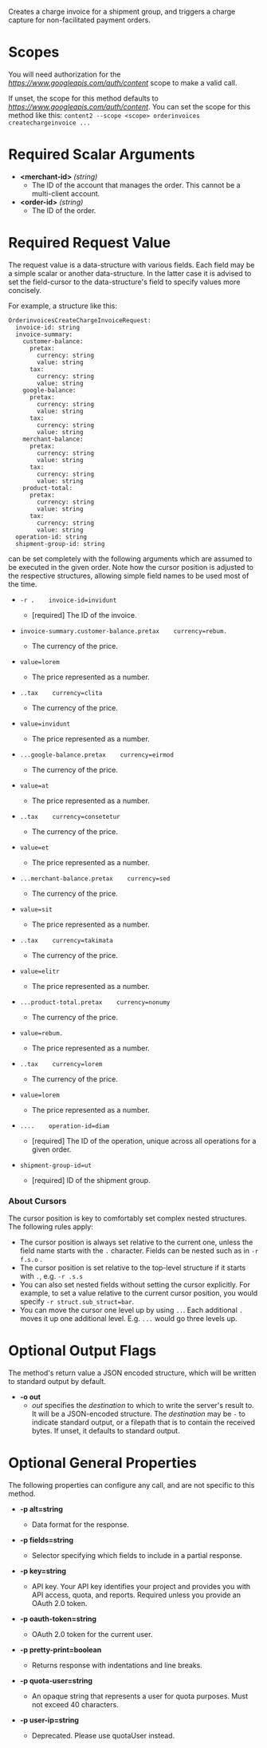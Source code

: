 Creates a charge invoice for a shipment group, and triggers a charge capture for non-facilitated payment orders.
# Scopes

You will need authorization for the *https://www.googleapis.com/auth/content* scope to make a valid call.

If unset, the scope for this method defaults to *https://www.googleapis.com/auth/content*.
You can set the scope for this method like this: `content2 --scope <scope> orderinvoices createchargeinvoice ...`
# Required Scalar Arguments
* **&lt;merchant-id&gt;** *(string)*
    - The ID of the account that manages the order. This cannot be a multi-client account.
* **&lt;order-id&gt;** *(string)*
    - The ID of the order.
# Required Request Value

The request value is a data-structure with various fields. Each field may be a simple scalar or another data-structure.
In the latter case it is advised to set the field-cursor to the data-structure's field to specify values more concisely.

For example, a structure like this:
```
OrderinvoicesCreateChargeInvoiceRequest:
  invoice-id: string
  invoice-summary:
    customer-balance:
      pretax:
        currency: string
        value: string
      tax:
        currency: string
        value: string
    google-balance:
      pretax:
        currency: string
        value: string
      tax:
        currency: string
        value: string
    merchant-balance:
      pretax:
        currency: string
        value: string
      tax:
        currency: string
        value: string
    product-total:
      pretax:
        currency: string
        value: string
      tax:
        currency: string
        value: string
  operation-id: string
  shipment-group-id: string

```

can be set completely with the following arguments which are assumed to be executed in the given order. Note how the cursor position is adjusted to the respective structures, allowing simple field names to be used most of the time.

* `-r .    invoice-id=invidunt`
    - [required] The ID of the invoice.
* `invoice-summary.customer-balance.pretax    currency=rebum.`
    - The currency of the price.
* `value=lorem`
    - The price represented as a number.

* `..tax    currency=clita`
    - The currency of the price.
* `value=invidunt`
    - The price represented as a number.


* `...google-balance.pretax    currency=eirmod`
    - The currency of the price.
* `value=at`
    - The price represented as a number.

* `..tax    currency=consetetur`
    - The currency of the price.
* `value=et`
    - The price represented as a number.


* `...merchant-balance.pretax    currency=sed`
    - The currency of the price.
* `value=sit`
    - The price represented as a number.

* `..tax    currency=takimata`
    - The currency of the price.
* `value=elitr`
    - The price represented as a number.


* `...product-total.pretax    currency=nonumy`
    - The currency of the price.
* `value=rebum.`
    - The price represented as a number.

* `..tax    currency=lorem`
    - The currency of the price.
* `value=lorem`
    - The price represented as a number.



* `....    operation-id=diam`
    - [required] The ID of the operation, unique across all operations for a given order.
* `shipment-group-id=ut`
    - [required] ID of the shipment group.


### About Cursors

The cursor position is key to comfortably set complex nested structures. The following rules apply:

* The cursor position is always set relative to the current one, unless the field name starts with the `.` character. Fields can be nested such as in `-r f.s.o` .
* The cursor position is set relative to the top-level structure if it starts with `.`, e.g. `-r .s.s`
* You can also set nested fields without setting the cursor explicitly. For example, to set a value relative to the current cursor position, you would specify `-r struct.sub_struct=bar`.
* You can move the cursor one level up by using `..`. Each additional `.` moves it up one additional level. E.g. `...` would go three levels up.


# Optional Output Flags

The method's return value a JSON encoded structure, which will be written to standard output by default.

* **-o out**
    - *out* specifies the *destination* to which to write the server's result to.
      It will be a JSON-encoded structure.
      The *destination* may be `-` to indicate standard output, or a filepath that is to contain the received bytes.
      If unset, it defaults to standard output.
# Optional General Properties

The following properties can configure any call, and are not specific to this method.

* **-p alt=string**
    - Data format for the response.

* **-p fields=string**
    - Selector specifying which fields to include in a partial response.

* **-p key=string**
    - API key. Your API key identifies your project and provides you with API access, quota, and reports. Required unless you provide an OAuth 2.0 token.

* **-p oauth-token=string**
    - OAuth 2.0 token for the current user.

* **-p pretty-print=boolean**
    - Returns response with indentations and line breaks.

* **-p quota-user=string**
    - An opaque string that represents a user for quota purposes. Must not exceed 40 characters.

* **-p user-ip=string**
    - Deprecated. Please use quotaUser instead.
